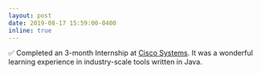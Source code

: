 ```yaml
---
layout: post
date: 2019-08-17 15:59:00-0400
inline: true
---
```


✅ Completed an 3-month Internship at [Cisco Systems](https://www.cisco.com/). It was a wonderful learning experience in industry-scale tools written in Java.